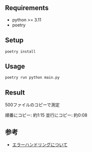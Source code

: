 ## Requirements

- python >= 3.11
- poetry

## Setup

```shell
poetry install
```

## Usage

```shell
poetry run python main.py
```

## Result

500ファイルのコピーで測定

順番にコピー: 約1:15
並行にコピー: 約0:08


## 参考

- [エラーハンドリングについて](https://superfastpython.com/threadpoolexecutor-exception-handling/#Exception_Handling_Outside_the_Task_with_map)
